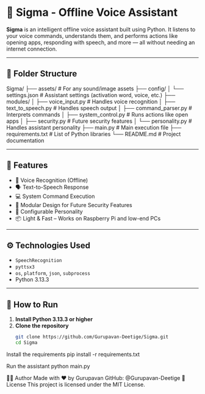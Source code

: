 # 🤖 Sigma - Offline Voice Assistant

**Sigma** is an intelligent offline voice assistant built using Python. It listens to your voice commands, understands them, and performs actions like opening apps, responding with speech, and more — all without needing an internet connection.

---

## 📁 Folder Structure

Sigma/
├── assets/ # For any sound/image assets
├── config/
│ └── settings.json # Assistant settings (activation word, voice, etc.)
├── modules/
│ ├── voice_input.py # Handles voice recognition
│ ├── text_to_speech.py # Handles speech output
│ ├── command_parser.py # Interprets commands
│ ├── system_control.py # Runs actions like open apps
│ ├── security.py # Future security features
│ └── personality.py # Handles assistant personality
├── main.py # Main execution file
├── requirements.txt # List of Python libraries
└── README.md # Project documentation

---

## 🚀 Features

- 🎤 Voice Recognition (Offline)
- 🗣 Text-to-Speech Response
- 💻 System Command Execution
- 🔐 Modular Design for Future Security Features
- 🤖 Configurable Personality
- 📦 Light & Fast – Works on Raspberry Pi and low-end PCs

---

## ⚙️ Technologies Used

- `SpeechRecognition`
- `pyttsx3`
- `os`, `platform`, `json`, `subprocess`
- Python 3.13.3

---

## 🧪 How to Run

1. **Install Python 3.13.3 or higher**
2. **Clone the repository**  
   ```bash
   git clone https://github.com/Gurupavan-Deetige/Sigma.git
   cd Sigma

Install the requirements
pip install -r requirements.txt

Run the assistant
python main.py

👨‍💻 Author
Made with ❤️ by Gurupavan
GitHub: @Gurupavan-Deetige
📜 License
This project is licensed under the MIT License.


